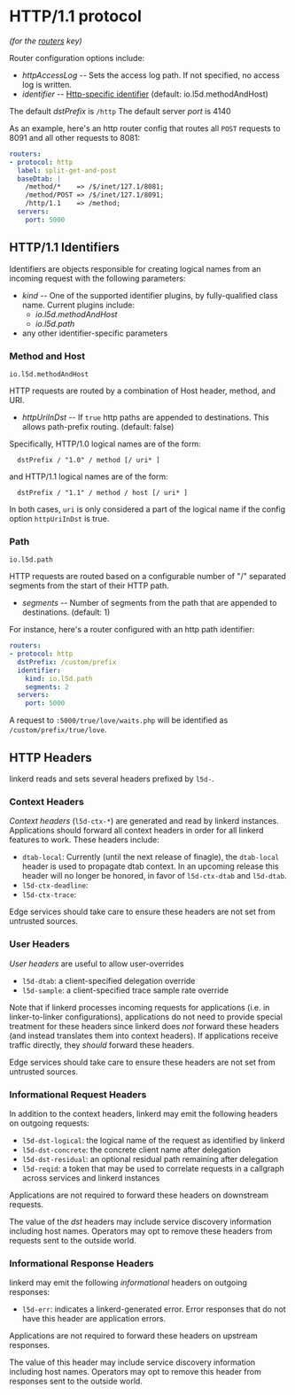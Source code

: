 # HTTP/1.1 protocol

*(for the [routers](config.md#routers) key)*

Router configuration options include:

* *httpAccessLog* -- Sets the access log path.  If not specified, no
access log is written.
* *identifier* -- [Http-specific identifier](#protocol-http-identifiers) (default:
io.l5d.methodAndHost)

The default _dstPrefix_ is `/http`
The default server _port_ is 4140

As an example, here's an http router config that routes all `POST`
requests to 8091 and all other requests to 8081:

```yaml
routers:
- protocol: http
  label: split-get-and-post
  baseDtab: |
    /method/*    => /$/inet/127.1/8081;
    /method/POST => /$/inet/127.1/8091;
    /http/1.1    => /method;
  servers:
    port: 5000
```

<a name="protocol-http-identifiers"></a>
## HTTP/1.1 Identifiers

Identifiers are objects responsible for creating logical names from an incoming
request with the following parameters:

* *kind* -- One of the supported identifier plugins, by fully-qualified class
 name. Current plugins include:
  * *io.l5d.methodAndHost*
  * *io.l5d.path*
* any other identifier-specific parameters

### Method and Host

`io.l5d.methodAndHost`

HTTP requests are routed by a combination of Host header, method, and URI.

* *httpUriInDst* -- If `true` http paths are appended to destinations. This
  allows path-prefix routing. (default: false)

Specifically, HTTP/1.0 logical names are of the form:
```
  dstPrefix / "1.0" / method [/ uri* ]
```
and HTTP/1.1 logical names are of the form:
```
  dstPrefix / "1.1" / method / host [/ uri* ]
```

In both cases, `uri` is only considered a part
of the logical name if the config option `httpUriInDst` is true.

### Path

`io.l5d.path`

HTTP requests are routed based on a configurable number of "/" separated
segments from the start of their HTTP path.

* *segments* -- Number of segments from the path that are appended to
  destinations. (default: 1)

For instance, here's a router configured with an http path identifier:

```yaml
routers:
- protocol: http
  dstPrefix: /custom/prefix
  identifier:
    kind: io.l5d.path
    segments: 2
  servers:
    port: 5000
```

A request to `:5000/true/love/waits.php` will be identified as
`/custom/prefix/true/love`.

## HTTP Headers

linkerd reads and sets several headers prefixed by `l5d-`.

### Context Headers

_Context headers_ (`l5d-ctx-*`) are generated and read by linkerd
instances. Applications should forward all context headers in order
for all linkerd features to work. These headers include:

- `dtab-local`: Currently (until the next release of finagle), the
  `dtab-local` header is used to propagate dtab context. In an
  upcoming release this header will no longer be honored, in favor of
  `l5d-ctx-dtab` and `l5d-dtab`.
- `l5d-ctx-deadline`:
- `l5d-ctx-trace`:

Edge services should take care to ensure these headers are not set
from untrusted sources.

### User Headers

_User headers_ are useful to allow user-overrides

- `l5d-dtab`: a client-specified delegation override
- `l5d-sample`: a client-specified trace sample rate override

Note that if linkerd processes incoming requests for applications
(i.e. in linker-to-linker configurations), applications do not need to
provide special treatment for these headers since linkerd does _not_
forward these headers (and instead translates them into context
headers). If applications receive traffic directly, they _should_
forward these headers.

Edge services should take care to ensure these headers are not set
from untrusted sources.

### Informational Request Headers

In addition to the context headers, linkerd may emit the following
headers on outgoing requests:

- `l5d-dst-logical`: the logical name of the request as identified by linkerd
- `l5d-dst-concrete`: the concrete client name after delegation
- `l5d-dst-residual`: an optional residual path remaining after delegation
- `l5d-reqid`: a token that may be used to correlate requests in a
               callgraph across services and linkerd instances

Applications are not required to forward these headers on downstream
requests.

The value of the _dst_ headers may include service discovery
information including host names.  Operators may opt to remove these
headers from requests sent to the outside world.

### Informational Response Headers

linkerd may emit the following _informational_ headers on outgoing
responses:

- `l5d-err`: indicates a linkerd-generated error. Error responses
             that do not have this header are application errors.

Applications are not required to forward these headers on upstream
responses.

The value of this header may include service discovery information
including host names. Operators may opt to remove this header from
responses sent to the outside world.
